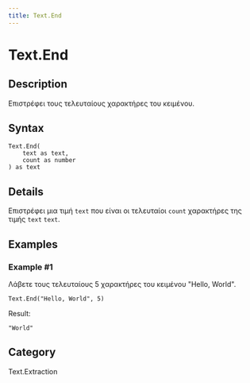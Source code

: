 ```yaml
---
title: Text.End
---
```


# Text.End


## Description

Επιστρέφει τους τελευταίους χαρακτήρες του κειμένου.


## Syntax

```powerquery
Text.End(
    text as text,
    count as number
) as text
```


## Details

Επιστρέφει μια τιμή <code>text</code> που είναι οι τελευταίοι <code>count</code> χαρακτήρες της τιμής <code>text</code> <code>text</code>.


## Examples

### Example #1 
Λάβετε τους τελευταίους 5 χαρακτήρες του κειμένου &#34;Hello, World&#34;.
```powerquery
Text.End("Hello, World", 5)
```

Result: 
```powerquery
"World"
```




## Category
Text.Extraction
